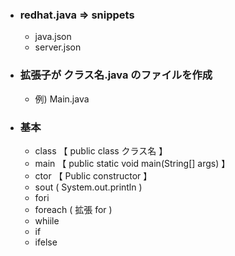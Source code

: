 - ### redhat.java => snippets
  - java.json
  - server.json

- ### 拡張子が クラス名.java のファイルを作成
  - 例) Main.java

- ### 基本
  - class 【 public class クラス名 】
  - main  【 public static void main(String[] args) 】
  - ctor  【 Public constructor 】
  - sout ( System.out.println )
  - fori
  - foreach ( 拡張 for )
  - whiile
  - if
  - ifelse
